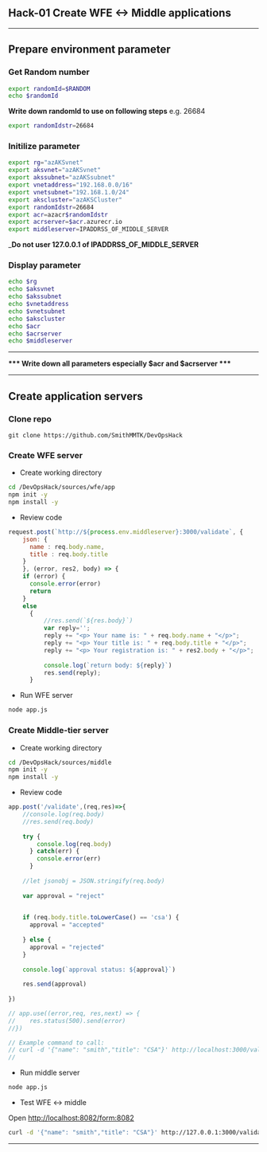## Hack-01 Create WFE <-> Middle applications
---
## Prepare environment parameter

### Get Random number
```bash
export randomId=$RANDOM
echo $randomId
```
__Write down randomId to use on following steps__
e.g. 26684
```bash
export randomIdstr=26684
```

### Initilize parameter
```bash
export rg="azAKSvnet"
export aksvnet="azAKSvnet"
export akssubnet="azAKSsubnet"
export vnetaddress="192.168.0.0/16"
export vnetsubnet="192.168.1.0/24"
export akscluster="azAKSCluster"
export randomIdstr=26684
export acr=azacr$randomIdstr
export acrserver=$acr.azurecr.io
export middleserver=IPADDRSS_OF_MIDDLE_SERVER
```

___Do not user 127.0.0.1 of IPADDRSS_OF_MIDDLE_SERVER__

### Display parameter
```bash
echo $rg
echo $aksvnet
echo $akssubnet
echo $vnetaddress
echo $vnetsubnet
echo $akscluster
echo $acr
echo $acrserver
echo $middleserver
```
---

__*** Write down all parameters especially $acr and $acrserver ***__

---

## Create application servers

### Clone repo
```
git clone https://github.com/SmithMMTK/DevOpsHack 
```

### Create WFE server

- Create working directory

```bash
cd /DevOpsHack/sources/wfe/app
npm init -y
npm install -y
```

- Review code 
```javascript
request.post(`http://${process.env.middleserver}:3000/validate`, {
    json: {
      name : req.body.name,
      title : req.body.title
    }
    }, (error, res2, body) => {
    if (error) {
      console.error(error)
      return
    }
    else 
      {
          //res.send(`${res.body}`)
          var reply='';
          reply += "<p> Your name is: " + req.body.name + "</p>";
          reply += "<p> Your title is: " + req.body.title + "</p>";
          reply += "<p> Your registration is: " + res2.body + "</p>";
          
          console.log(`return body: ${reply}`)
          res.send(reply);
      }
```

- Run WFE server
```bash
node app.js
```

### Create Middle-tier server
- Create working directory
```bash
cd /DevOpsHack/sources/middle
npm init -y
npm install -y
```

- Review code 
```javascript
app.post('/validate',(req,res)=>{
    //console.log(req.body)
    //res.send(req.body)
    
    try {
        console.log(req.body)
      } catch(err) {
        console.error(err)
      }
    
    //let jsonobj = JSON.stringify(req.body)
    
    var approval = "reject"

  
    if (req.body.title.toLowerCase() == 'csa') {
      approval = "accepted"
    
    } else {
      approval = "rejected"
    }
    
    console.log(`approval status: ${approval}`)
    
    res.send(approval)
    
})

// app.use((error,req, res,next) => {
//    res.status(500).send(error)
//})

// Example command to call:
// curl -d '{"name": "smith","title": "CSA"}' http://localhost:3000/validate -i -H 'Content-Type: application/json'
//
```

- Run middle server
```bash
node app.js
```

- Test WFE <-> middle

Open [http://localhost:8082/form:8082](http://localhost:8082/form:8082)

```bash
curl -d '{"name": "smith","title": "CSA"}' http://127.0.0.1:3000/validate -i -H 'Content-Type: application/json'
```

---
